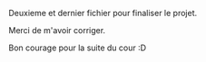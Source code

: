 Deuxieme et dernier fichier pour finaliser le projet. 

Merci de m'avoir corriger. 

Bon courage pour la suite du cour :D
